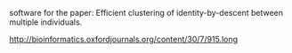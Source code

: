 software for the paper: 
Efficient clustering of identity-by-descent between multiple individuals.

http://bioinformatics.oxfordjournals.org/content/30/7/915.long